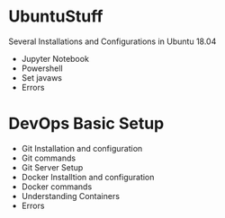 # UbuntuStuff
Several Installations and Configurations in Ubuntu 18.04
- Jupyter Notebook 
- Powershell 
- Set javaws
- Errors
# DevOps Basic Setup
- Git Installation and configuration
- Git commands
- Git Server Setup
- Docker Installtion and configuration
- Docker commands
- Understanding Containers 
- Errors
